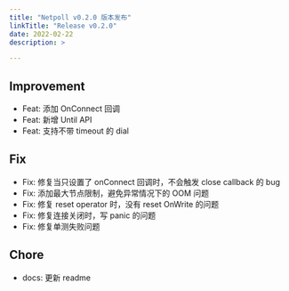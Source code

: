 ```yaml
---
title: "Netpoll v0.2.0 版本发布"
linkTitle: "Release v0.2.0"
date: 2022-02-22
description: >

---
```


## Improvement

* Feat: 添加 OnConnect 回调
* Feat: 新增 Until API
* Feat: 支持不带 timeout 的 dial

## Fix

* Fix: 修复当只设置了 onConnect 回调时，不会触发 close callback 的 bug
* Fix: 添加最大节点限制，避免异常情况下的 OOM 问题
* Fix: 修复 reset operator 时，没有 reset OnWrite 的问题
* Fix: 修复连接关闭时，写 panic 的问题
* Fix: 修复单测失败问题

## Chore

* docs: 更新 readme
